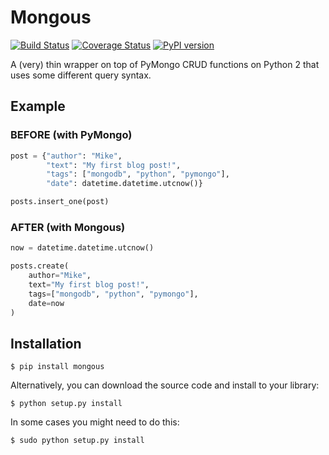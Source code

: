 # Mongous
[![Build Status](https://travis-ci.org/nonproftechie/mongous.svg?branch=master)](https://travis-ci.org/nonproftechie/mongous) [![Coverage Status](https://coveralls.io/repos/github/nonproftechie/mongous/badge.svg?branch=master)](https://coveralls.io/github/nonproftechie/mongous?branch=master) [![PyPI version](https://badge.fury.io/py/mongous.svg)](https://badge.fury.io/py/mongous)  

A (very) thin wrapper on top of PyMongo CRUD functions on Python 2 that uses some different query syntax.

## Example
### BEFORE (with PyMongo)
```python
post = {"author": "Mike",
        "text": "My first blog post!",
        "tags": ["mongodb", "python", "pymongo"],
        "date": datetime.datetime.utcnow()}

posts.insert_one(post)
```

### AFTER (with Mongous)
```python
now = datetime.datetime.utcnow()

posts.create(
    author="Mike",
    text="My first blog post!",
    tags=["mongodb", "python", "pymongo"],
    date=now
)
```

## Installation
```
$ pip install mongous
```
Alternatively, you can download the source code and install to your library:
```
$ python setup.py install
```
In some cases you might need to do this:
```
$ sudo python setup.py install
```
